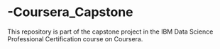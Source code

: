# -Coursera_Capstone
This repository is part of the capstone project in the IBM Data Science Professional Certification course on Coursera. 

